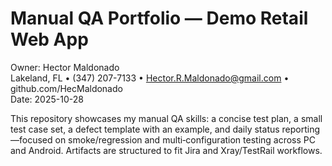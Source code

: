 # Manual QA Portfolio — Demo Retail Web App

Owner: Hector Maldonado  
Lakeland, FL • (347) 207-7133 • Hector.R.Maldonado@gmail.com • github.com/HecMaldonado  
Date: 2025-10-28

This repository showcases my manual QA skills: a concise test plan, a small test case set, a defect template with an example, and daily status reporting—focused on smoke/regression and multi‑configuration testing across PC and Android. Artifacts are structured to fit Jira and Xray/TestRail workflows.
